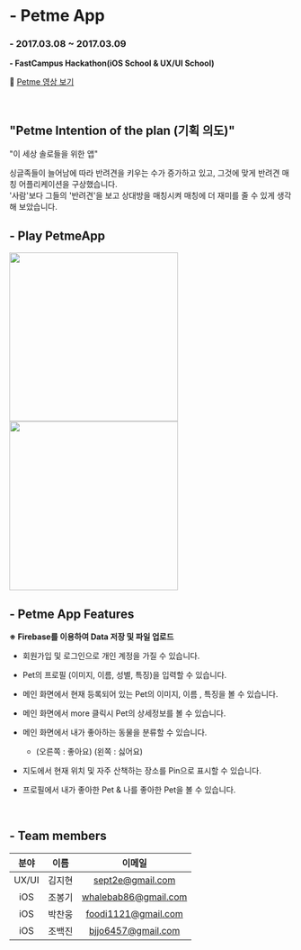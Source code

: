 # - Petme App

### - 2017.03.08 ~ 2017.03.09

**- FastCampus Hackathon(iOS School & UX/UI School)**

🐶 [Petme 영상 보기](https://www.youtube.com/watch?v=M7QMEjWznEE) 

<br>

## "Petme Intention of the plan (기획 의도)"

"이 세상 솔로들을 위한 앱"

싱글족들이 늘어남에 따라 반려견을 키우는 수가 증가하고 있고, 그것에 맞게 반려견 매칭 어플리케이션을 구상했습니다.<br>
'사람'보다 그들의 '반려견'을 보고 상대방을 매칭시켜 매칭에 더 재미를 줄 수 있게 생각해 보았습니다.

## - Play PetmeApp

<img src="https://github.com/BaekJinCho/PetmeApp/blob/master/Image/ezgif.com-video-to-gif.gif?raw=true" width="300">
<img src="https://github.com/BaekJinCho/PetmeApp/blob/master/Image/ezgif.com-video-to-gif-2.gif?raw=true" width="300">


## - Petme App Features

**※ Firebase를 이용하여 Data 저장 및 파일 업로드**
  
- 회원가입 및 로그인으로 개인 계정을 가질 수 있습니다.

- Pet의 프로필 (이미지, 이름, 성별, 특징)을 입력할 수 있습니다.

- 메인 화면에서 현재 등록되어 있는 Pet의 이미지, 이름 , 특징을 볼 수 있습니다.

- 메인 화면에서 more 클릭시 Pet의 상세정보를 볼 수 있습니다.

- 메인 화면에서 내가 좋아하는 동물을 분류할 수 있습니다.
	- (오른쪽 : 좋아요) (왼쪽 : 싫어요)

- 지도에서 현재 위치 및 자주 산책하는 장소를 Pin으로 표시할 수 있습니다.

- 프로필에서 내가 좋아한 Pet & 나를 좋아한 Pet을 볼 수 있습니다.
 

<br>

## - Team members

|분야|이름|이메일|
|:--:|:--:|:--:|
|UX/UI|김지현|sept2e@gmail.com|
|iOS|조봉기|whalebab86@gmail.com|
|iOS|박찬웅|foodi1121@gmail.com|
|iOS|조백진|bjjo6457@gmail.com|